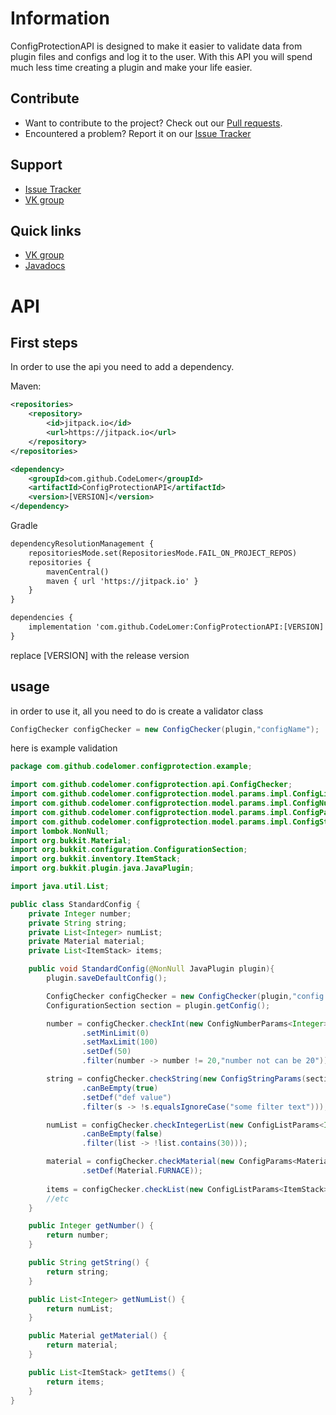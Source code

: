# Information
ConfigProtectionAPI is designed to make it easier to validate data from plugin files and configs and log it to the user. With this API you will spend much less time creating a plugin and make your life easier.

## Contribute
- Want to contribute to the project? Check out our [Pull requests](https://github.com/CodeLomer/ConfigProtectionAPI/pulls).
- Encountered a problem? Report it on our [Issue Tracker](https://github.com/CodeLomer/ConfigProtectionAPI/issues)

## Support
- [Issue Tracker](https://github.com/CodeLomer/ConfigProtectionAPI/issues)
- [VK group](https://vk.com/plugincrafting)

## Quick links
- [VK group](https://vk.com/plugincrafting)
- [Javadocs](https://codelomer.github.io/ConfigProtectionAPI/)

# API
## First steps
In order to use the api you need to add a dependency.

Maven:
```xml
<repositories>
    <repository>
        <id>jitpack.io</id>
        <url>https://jitpack.io</url>
    </repository>
</repositories>

<dependency>
    <groupId>com.github.CodeLomer</groupId>
    <artifactId>ConfigProtectionAPI</artifactId>
    <version>[VERSION]</version>
</dependency>
```

Gradle
```xml
dependencyResolutionManagement {
    repositoriesMode.set(RepositoriesMode.FAIL_ON_PROJECT_REPOS)
    repositories {
        mavenCentral()
        maven { url 'https://jitpack.io' }
    }
}

dependencies {
    implementation 'com.github.CodeLomer:ConfigProtectionAPI:[VERSION]'
}
```
replace [VERSION] with the release version


## usage

in order to use it, all you need to do is create a validator class
```java
ConfigChecker configChecker = new ConfigChecker(plugin,"configName");
```

here is example validation
```java
package com.github.codelomer.configprotection.example;

import com.github.codelomer.configprotection.api.ConfigChecker;
import com.github.codelomer.configprotection.model.params.impl.ConfigListParams;
import com.github.codelomer.configprotection.model.params.impl.ConfigNumberParams;
import com.github.codelomer.configprotection.model.params.impl.ConfigParams;
import com.github.codelomer.configprotection.model.params.impl.ConfigStringParams;
import lombok.NonNull;
import org.bukkit.Material;
import org.bukkit.configuration.ConfigurationSection;
import org.bukkit.inventory.ItemStack;
import org.bukkit.plugin.java.JavaPlugin;

import java.util.List;

public class StandardConfig {
    private Integer number;
    private String string;
    private List<Integer> numList;
    private Material material;
    private List<ItemStack> items;

    public void StandardConfig(@NonNull JavaPlugin plugin){
        plugin.saveDefaultConfig();

        ConfigChecker configChecker = new ConfigChecker(plugin,"config.yml");
        ConfigurationSection section = plugin.getConfig();

        number = configChecker.checkInt(new ConfigNumberParams<Integer>(section, "int-path")
                .setMinLimit(0)
                .setMaxLimit(100)
                .setDef(50)
                .filter(number -> number != 20,"number not can be 20"));

        string = configChecker.checkString(new ConfigStringParams(section,"string-path")
                .canBeEmpty(true)
                .setDef("def value")
                .filter(s -> !s.equalsIgnoreCase("some filter text")));

        numList = configChecker.checkIntegerList(new ConfigListParams<Integer>(section,"number-list-path")
                .canBeEmpty(false)
                .filter(list -> !list.contains(30)));

        material = configChecker.checkMaterial(new ConfigParams<Material>(section,"material-path")
                .setDef(Material.FURNACE));
        
        items = configChecker.checkList(new ConfigListParams<ItemStack>(section,"item-list-path").canBeEmpty(false), ItemStack.class);
        //etc
    }

    public Integer getNumber() {
        return number;
    }

    public String getString() {
        return string;
    }

    public List<Integer> getNumList() {
        return numList;
    }

    public Material getMaterial() {
        return material;
    }

    public List<ItemStack> getItems() {
        return items;
    }
}
```
